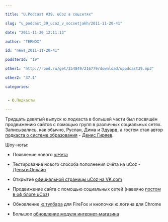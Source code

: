 ```yaml
---

title: "U.Podcast #39. uCoz в соцсетях"

slug: "u_podcast_39_ucoz_v_socsetjakh/2011-11-20-41"

date: "2011-11-20 12:11:13"

author: "TERNOX"

id: "news_2011-11-20-41"

podsterId: "19"

other1: "http://rpod.ru/get/254849/216779/download/upodcast39.mp3"

other2: "37.1"

categories:


 - Ю.Подкасты

---
```

Тридцать девятый выпуск ю.подкаста в большей части был посвящён продвижению сайтов с помощью групп в различных социальных сетях. Записывались, как обычно, Руслан, Дима и Эдуард, а гостем стал автор [подкаста о системе образования](http://educast.giryaev.com/) - [Денис Гиряев](http://giryaev.com/).  
  
Шоу-ноты:  

  
*   Появление нового [юНета](http://unet.net)  
    
*   Тестирование нового способа пополнения счёта на uCoz - [Деньги.Онлайн](http://forum.ucoz.ru/forum/30-38033-1)  
    
*   Открытие [официальной страницы uCoz на VK.com](http://vk.com/ucoz_public)  
    
*   Продвижение сайта с помощью социальных сетей (навеяно [постом в оф блоге uCoz](http://blog.ucoz.ru/blog/soc_seti_soobshhestva_kak_istochnik_posetitelej_sajta/2011-11-08-200))  
    
*   Обновление [ю.тулбара](http://utoolbar.ucoz.net/) для FireFox и кнопочки ю.логина для Chrome  
    
*   Большое [обновление модуля интернет-магазина](http://forum.ucoz.ru/forum/43-32287)